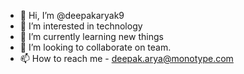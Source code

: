 - 👋 Hi, I’m @deepakaryak9
- 👀 I’m interested in technology
- 🌱 I’m currently learning new things
- 💞️ I’m looking to collaborate on team.
- 📫 How to reach me  - deepak.arya@monotype.com

<!---
deepakaryak9/deepakaryak9 is a ✨ special ✨ repository because its `README.md` (this file) appears on your GitHub profile.
You can click the Preview link to take a look at your changes.
--->
